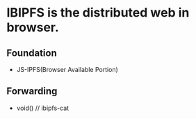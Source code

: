 # IBIPFS is the distributed web in browser.

## Foundation

- JS-IPFS(Browser Available Portion)

## Forwarding

- void() // ibipfs-cat